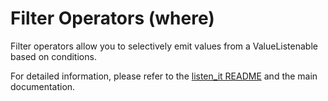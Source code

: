 # Filter Operators (where)

Filter operators allow you to selectively emit values from a ValueListenable based on conditions.

For detailed information, please refer to the [listen_it README](https://pub.dev/packages/listen_it) and the main documentation.

